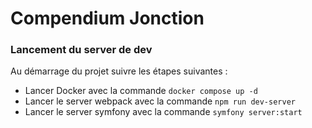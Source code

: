 # Compendium Jonction

### Lancement du server de dev
Au démarrage du projet suivre les étapes suivantes :
- Lancer Docker avec la commande `docker compose up -d`
- Lancer le server webpack avec la commande `npm run dev-server`
- Lancer le server symfony avec la commande `symfony server:start`
